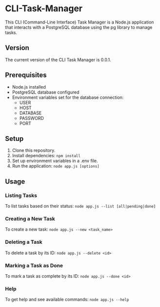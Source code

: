 # CLI-Task-Manager
This CLI (Command-Line Interface) Task Manager is a Node.js application that interacts with a PostgreSQL database using the pg library to manage tasks.

## Version
The current version of the CLI Task Manager is 0.0.1.

## Prerequisites
- Node.js installed
- PostgreSQL database configured
- Environment variables set for the database connection:
  - USER
  - HOST
  - DATABASE
  - PASSWORD
  - PORT
 
## Setup
1. Clone this repository.
2. Install dependencies:
`npm install`
3. Set up environment variables in a .env file.
4. Run the application:
`node app.js [options]`

## Usage
### Listing Tasks
To list tasks based on their status:
`node app.js --list [all|pending|done]`
### Creating a New Task
To create a new task:
`node app.js --new <task_name>`
### Deleting a Task
To delete a task by its ID:
`node app.js --delete <id>`
### Marking a Task as Done
To mark a task as complete by its ID:
`node app.js --done <id>`
### Help
To get help and see available commands:
`node app.js --help`
